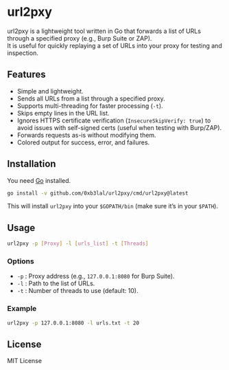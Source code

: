 # url2pxy

url2pxy is a lightweight tool written in Go that forwards a list of URLs through a specified proxy (e.g., Burp Suite or ZAP).  
It is useful for quickly replaying a set of URLs into your proxy for testing and inspection.

## Features
- Simple and lightweight.
- Sends all URLs from a list through a specified proxy.
- Supports multi-threading for faster processing (`-t`).
- Skips empty lines in the URL list.
- Ignores HTTPS certificate verification (`InsecureSkipVerify: true`) to avoid issues with self-signed certs (useful when testing with Burp/ZAP).
- Forwards requests as-is without modifying them.
- Colored output for success, error, and failures.

## Installation
You need [Go](https://go.dev/dl/) installed.

```bash
go install -v github.com/0xb3lal/url2pxy/cmd/url2pxy@latest
```

This will install `url2pxy` into your `$GOPATH/bin` (make sure it’s in your `$PATH`).

## Usage
```bash
url2pxy -p [Proxy] -l [urls_list] -t [Threads]
```

### Options
- `-p` : Proxy address (e.g., `127.0.0.1:8080` for Burp Suite).
- `-l` : Path to the list of URLs.
- `-t` : Number of threads to use (default: 10).

### Example
```bash
url2pxy -p 127.0.0.1:8080 -l urls.txt -t 20
```

## License
MIT License
